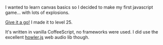 I wanted to learn canvas basics so I decided to make my first javascript game... with lots of explosions.

[Give it a go!](http://oldboyfx.com/space_shooter/) I made it to level 25.

It's written in vanilla CoffeeScript, no frameworks were used. I did use the excellent [howler.js](http://goldfirestudios.com/blog/104/howler.js-Modern-Web-Audio-Javascript-Library) web audio lib though.

